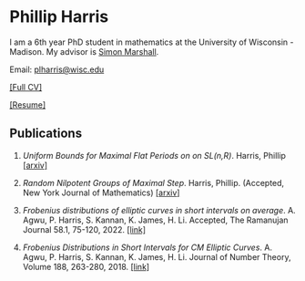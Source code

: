 # Phillip Harris 

I am a 6th year PhD student in mathematics at the University of Wisconsin - Madison. My advisor is [Simon Marshall](https://people.math.wisc.edu/~marshall/). 

Email: plharris@wisc.edu

[[Full CV]](https://github.com/phillipharr1s/phillipharr1s.github.io/blob/master/docs/PhillipHarrisCVOct24.pdf)

[[Resume]](https://nbviewer.org/github/phillipharr1s/phillipharr1s.github.io/blob/master/docs/PhillipHarrisResumeOct24.pdf)

## Publications

1. _Uniform Bounds for Maximal Flat Periods on on SL(n,R)_. Harris, Phillip [[arxiv]](https://arxiv.org/abs/2410.15450)

1. _Random Nilpotent Groups of Maximal Step_. Harris, Phillip. (Accepted, New York Journal of Mathematics) [[arxiv]](https://arxiv.org/abs/2201.06033)
      
1. _Frobenius distributions of elliptic curves in short intervals on average_. A. Agwu, P. Harris, S. Kannan, K. James, H. Li. Accepted, The Ramanujan Journal 58.1, 75-120, 2022. [[link]](https://doi.org/10.1007/s11139-021-00449-0)

1. _Frobenius Distributions in Short Intervals for CM Elliptic Curves_. A. Agwu, P. Harris, S. Kannan, K. James, H. Li.  Journal of Number Theory, Volume 188, 263-280, 2018. [[link]](https://doi.org/10.1016/j.jnt.2018.01.007)






